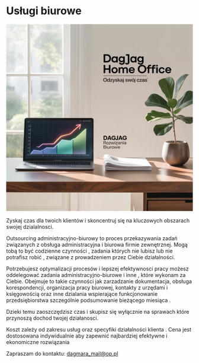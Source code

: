#  Usługi biurowe


![dagjag](img.jpeg)

Zyskaj czas dla twoich klientów i skoncentruj się na kluczowych obszarach swojej dzialalnosci.

Outsourcing administracyjno-biurowy to proces przekazywania zadań związanych z obsługa
administracyjna i biurowa firmie zewnętrznej. Mogą tobą to być codzienne czynności , zadania
których nie lubisz lub nie potrafisz robić , związane z prowadzeniem przez Ciebie działalności.


Potrzebujesz optymalizacji procesów i lepszej efektywnosci pracy możesz oddelegować zadania
administracyjno-biurowe i inne , które wykonam za Ciebie. Obejmuje to takie czynności jak
zarzadzanie dokumentacja, obsługa korespondencji, organizacja pracy biurowej, kontakty z urzędami
i księgowością oraz inne dzialania wspierające funkcjonowanie przedsiębiorstwa szczególnie
podsumowanie bieżącego miesiąca .

Dzieki temu zaoszczędzisz czas i skupisz się wyłącznie na sprawach które przynoszą dochod twojej
działanosci.

Koszt zależy od zakresu usług oraz specyfiki działalności klienta . Cena jest dostosowana
indywidualnie aby zapewnić najbardziej efektywne i ekonomiczne rozwiązania

Zapraszam do kontaktu: dagmara_mail@op.pl